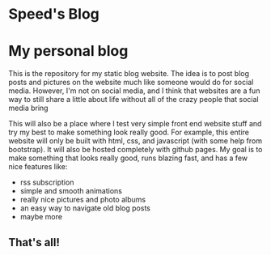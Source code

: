 # Speed's Blog

<h1>My personal blog</h1>

<p>This is the repository for my static blog website. The idea is to post blog posts and pictures on the website much like someone would do for social media. However, I'm not on social media, and I think that websites are a fun way to still share a little about life without all of the crazy people that social media bring</p>

<p>This will also be a place where I test very simple front end website stuff and try my best to make something look really good. For example, this entire website will only be built with html, css, and javascript (with some help from bootstrap). It will also be hosted completely with github pages. My goal is to make something that looks really good, runs blazing fast, and has a few nice features like:

<ul>
<li>rss subscription</li>
<li>simple and smooth animations</li>
<li>really nice pictures and photo albums</li>
<li>an easy way to navigate old blog posts</li>
<li>maybe more</li>
</ul>
</p>

<h2>That's all!</h2>

